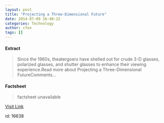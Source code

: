 ```yaml
---
layout: post
title: "Projecting a Three-Dimensional Future"
date: 2014-07-09 16:40:22
categories: Technology
author: cfox
tags: []
---
```



#### Extract
>Since the 1960s, theatergoers have shelled out for crude 3-D glasses, polarized glasses, and shutter glasses to enhance their viewing experience.Read more about Projecting a Three-Dimensional FutureComments...

#### Factsheet
>factsheet unavailable

[Visit Link](http://www.pddnet.com/news/2014/07/projecting-three-dimensional-future)

id:   16638
